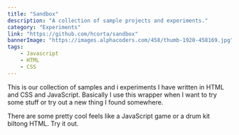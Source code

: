 ```yaml
---
title: "Sandbox"
description: "A collection of sample projects and experiments."
category: "Experiments"
link: "https://github.com/hcorta/sandbox"
bannerImage: "https://images.alphacoders.com/458/thumb-1920-458169.jpg"
tags:
    - Javascript
    - HTML
    - CSS
---
```


This is our collection of samples and i experiments I have written in HTML and CSS and JavaScript. Basically I use this wrapper when I want to try some stuff or try out a new thing I found somewhere.

There are some pretty cool feels like a JavaScript game or a drum kit biltong HTML. Try it out.
